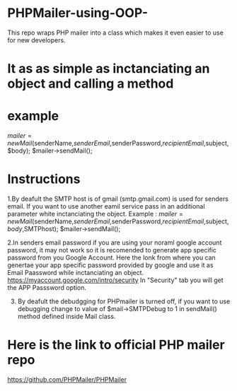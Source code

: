 # PHPMailer-using-OOP-
This repo  wraps PHP mailer into a class which makes it even easier to use for new developers.

# It as as simple as  inctanciating an object and calling a method

# example

$mailer = new Mail($senderName,$senderEmail,$senderPassword,$recipientEmail,$subject,$body);
$mailer->sendMail();

# Instructions
  1.By deafult the SMTP host is of gmail (smtp.gmail.com) is used for senders email. If you want to use another eamil service pass in an     additional parameter white inctanciating the object. Example : 
    $mailer = new Mail($senderName,$senderEmail,$senderPassword,$recipientEmail,$subject,$body,$SMTPhost);
    $mailer->sendMail();
        
  2.In senders email password if you are using your noraml google account password, it may not work so it is recomended to generate app     specific password from you Google Account. Here the lonk from where you can genertae your app specific password provided by google       and use it as Email Paassword while inctanciating an object.
    https://myaccount.google.com/intro/security
    In "Security" tab you will get the APP Passsword option.
    
  3. By deafult the debudgging for PHPmailer is turned off, if you want to use debugging change to value of $mail->SMTPDebug to 1 in          sendMail() method defined inside Mail class.

# Here is the link to official PHP mailer repo
https://github.com/PHPMailer/PHPMailer

